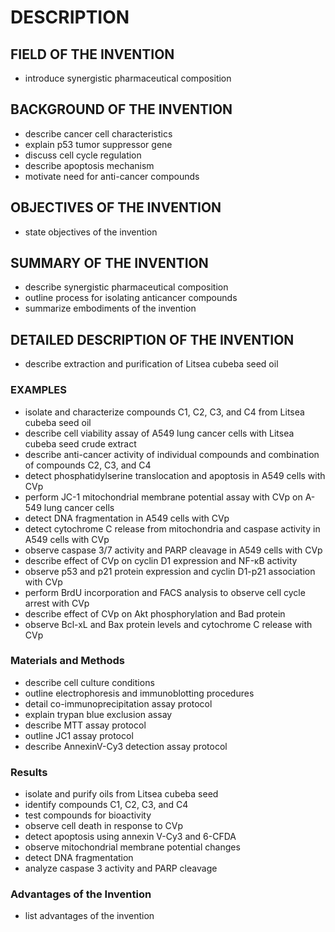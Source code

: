 # DESCRIPTION

## FIELD OF THE INVENTION

- introduce synergistic pharmaceutical composition

## BACKGROUND OF THE INVENTION

- describe cancer cell characteristics
- explain p53 tumor suppressor gene
- discuss cell cycle regulation
- describe apoptosis mechanism
- motivate need for anti-cancer compounds

## OBJECTIVES OF THE INVENTION

- state objectives of the invention

## SUMMARY OF THE INVENTION

- describe synergistic pharmaceutical composition
- outline process for isolating anticancer compounds
- summarize embodiments of the invention

## DETAILED DESCRIPTION OF THE INVENTION

- describe extraction and purification of Litsea cubeba seed oil

### EXAMPLES

- isolate and characterize compounds C1, C2, C3, and C4 from Litsea cubeba seed oil
- describe cell viability assay of A549 lung cancer cells with Litsea cubeba seed crude extract
- describe anti-cancer activity of individual compounds and combination of compounds C2, C3, and C4
- detect phosphatidylserine translocation and apoptosis in A549 cells with CVp
- perform JC-1 mitochondrial membrane potential assay with CVp on A-549 lung cancer cells
- detect DNA fragmentation in A549 cells with CVp
- detect cytochrome C release from mitochondria and caspase activity in A549 cells with CVp
- observe caspase 3/7 activity and PARP cleavage in A549 cells with CVp
- describe effect of CVp on cyclin D1 expression and NF-κB activity
- observe p53 and p21 protein expression and cyclin D1-p21 association with CVp
- perform BrdU incorporation and FACS analysis to observe cell cycle arrest with CVp
- describe effect of CVp on Akt phosphorylation and Bad protein
- observe Bcl-xL and Bax protein levels and cytochrome C release with CVp

### Materials and Methods

- describe cell culture conditions
- outline electrophoresis and immunoblotting procedures
- detail co-immunoprecipitation assay protocol
- explain trypan blue exclusion assay
- describe MTT assay protocol
- outline JC1 assay protocol
- describe AnnexinV-Cy3 detection assay protocol

### Results

- isolate and purify oils from Litsea cubeba seed
- identify compounds C1, C2, C3, and C4
- test compounds for bioactivity
- observe cell death in response to CVp
- detect apoptosis using annexin V-Cy3 and 6-CFDA
- observe mitochondrial membrane potential changes
- detect DNA fragmentation
- analyze caspase 3 activity and PARP cleavage

### Advantages of the Invention

- list advantages of the invention

